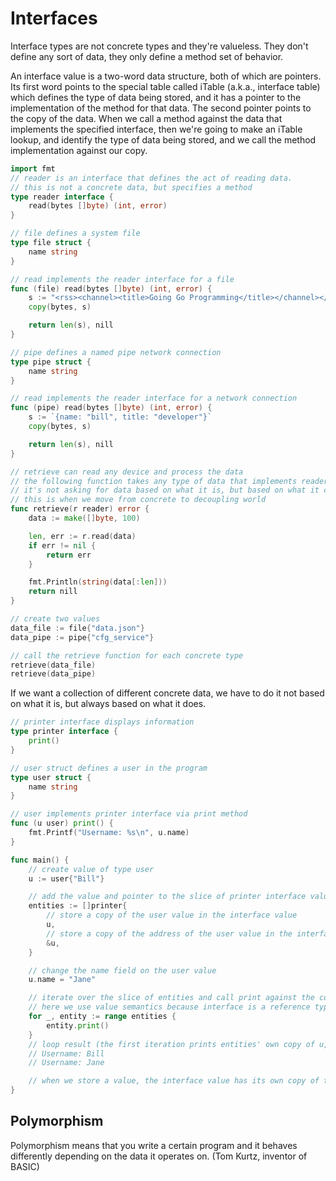 # Interfaces

Interface types are not concrete types and they're valueless. They don't define any sort of data, they only define a method set of behavior.

An interface value is a two-word data structure, both of which are pointers. Its first word points to the special table called iTable (a.k.a., interface table) which defines the type of data being stored, and it has a pointer to the implementation of the method for that data. The second pointer points to the copy of the data.
When we call a method against the data that implements the specified interface, then we're going to make an iTable lookup, and identify the type of data being stored, and we call the method implementation against our copy.

```go
import fmt
// reader is an interface that defines the act of reading data.
// this is not a concrete data, but specifies a method
type reader interface {
    read(bytes []byte) (int, error)
}

// file defines a system file
type file struct {
    name string
}

// read implements the reader interface for a file
func (file) read(bytes []byte) (int, error) {
    s := "<rss><channel><title>Going Go Programming</title></channel></rss>"
    copy(bytes, s)

    return len(s), nill
}

// pipe defines a named pipe network connection
type pipe struct {
    name string
}

// read implements the reader interface for a network connection
func (pipe) read(bytes []byte) (int, error) {
    s := `{name: "bill", title: "developer"}`
    copy(bytes, s)

    return len(s), nill
}

// retrieve can read any device and process the data
// the following function takes any type of data that implements reader interface
// it's not asking for data based on what it is, but based on what it can do
// this is when we move from concrete to decoupling world
func retrieve(r reader) error {
    data := make([]byte, 100)

    len, err := r.read(data)
    if err != nil {
        return err
    }

    fmt.Println(string(data[:len]))
    return nill
}

// create two values
data_file := file{"data.json"}
data_pipe := pipe{"cfg_service"}

// call the retrieve function for each concrete type
retrieve(data_file)
retrieve(data_pipe)
```

If we want a collection of different concrete data, we have to do it not based on what it is, but always based on what it does.

```go
// printer interface displays information
type printer interface {
    print()
}

// user struct defines a user in the program
type user struct {
    name string
}

// user implements printer interface via print method
func (u user) print() {
    fmt.Printf("Username: %s\n", u.name)
}

func main() {
    // create value of type user
    u := user{"Bill"}

    // add the value and pointer to the slice of printer interface values
    entities := []printer{
        // store a copy of the user value in the interface value
        u,
        // store a copy of the address of the user value in the interface
        &u,
    }

    // change the name field on the user value
    u.name = "Jane"

    // iterate over the slice of entities and call print against the copied interface values
    // here we use value semantics because interface is a reference type so it's already leveraging pointer semantics behind the scene
    for _, entity := range entities {
        entity.print()
    }
    // loop result (the first iteration prints entities' own copy of u, so the update is not reflected, while the second iteration prints the value )
    // Username: Bill
    // Username: Jane

    // when we store a value, the interface value has its own copy of the value. Changes to the original value won't be seen.
}
```

## Polymorphism

Polymorphism means that you write a certain program and it behaves differently depending on the data it operates on. (Tom Kurtz, inventor of BASIC)
